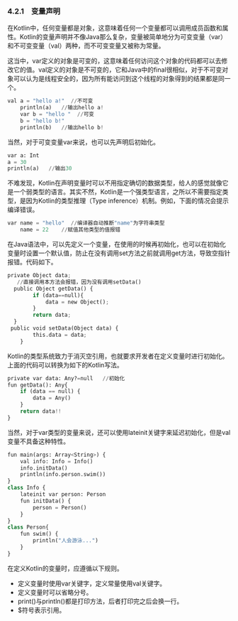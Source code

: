 ### 4.2.1　变量声明

在Kotlin中，任何变量都是对象，这意味着任何一个变量都可以调用成员函数和属性。Kotlin的变量声明并不像Java那么复杂，变量被简单地分为可变变量（var）和不可变变量（val）两种，而不可变变量又被称为常量。

这当中，var定义的对象是可变的，这意味着任何访问这个对象的代码都可以去修改它的值。val定义的对象是不可变的，它和Java中的final很相似，对于不可变对象可以认为是线程安全的，因为所有能访问到这个线程的对象得到的结果都是同一个。

```python
val a = "hello a!"  //不可变
    println(a)   //输出hello a!
    var b = "hello "  //可变
    b = "hello b!"
    println(b)   //输出hello b!
```

当然，对于可变变量var来说，也可以先声明后初始化。

```python
var a: Int
a = 30
println(a)   //输出30
```

不难发现，Kotlin在声明变量时可以不用指定确切的数据类型，给人的感觉就像它是一个弱类型的语言。其实不然，Kotlin是一个强类型语言，之所以不需要指定类型，是因为Kotlin的类型推理（Type inference）机制。例如，下面的情况会提示编译错误。

```python
var name = "hello"  //编译器自动推断"name"为字符串类型
    name = 22    //赋值其他类型的值报错
```

在Java语法中，可以先定义一个变量，在使用的时候再初始化，也可以在初始化变量时设置一个默认值，防止在没有调用set方法之前就调用get方法，导致空指针报错。代码如下。

```python
private Object data;
   //直接调用本方法会报错，因为没有调用setData()
  public Object getData() {    
        if (data==null){
            data = new Object();
        }
        return data;
  }
 public void setData(Object data) {
        this.data = data;
    }
```

Kotlin的类型系统致力于消灭空引用，也就要求开发者在定义变量时进行初始化。上面的代码可以转换为如下的Kotlin写法。

```python
private var data: Any?=null   //初始化
fun getData(): Any{
    if (data == null) {
        data = Any()
    }
    return data!!    
}
```

当然，对于var类型的变量来说，还可以使用lateinit关键字来延迟初始化，但是val变量不具备这种特性。

```python
fun main(args: Array<String>) {
    val info: Info = Info()
    info.initData()
    println(info.person.swim())   
}
class Info {
    lateinit var person: Person
    fun initData() {
        person = Person()
    }
}
class Person{
    fun swim() {
        println("人会游泳...")
    }
}
```

在定义Kotlin的变量时，应遵循以下规则。

+ 定义变量时使用var关键字，定义常量使用val关键字。
+ 定义变量时可以省略分号。
+ print()与println()都是打印方法，后者打印完之后会换一行。
+ $符号表示引用。

